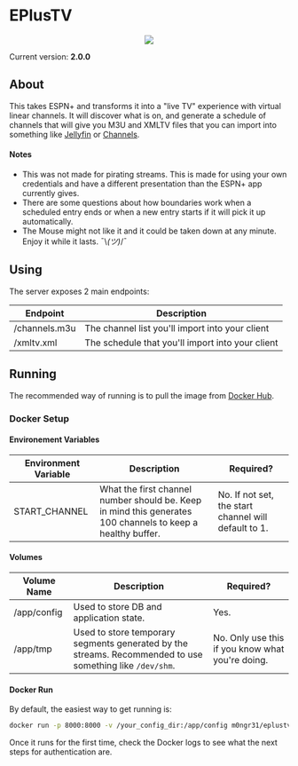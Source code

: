 # EPlusTV

<p align="center">
  <img src="https://i.imgur.com/FIGZdR3.png">
</p>

Current version: **2.0.0**

## About
This takes ESPN+ and transforms it into a "live TV" experience with virtual linear channels. It will discover what is on, and generate a schedule of channels that will give you M3U and XMLTV files that you can import into something like [Jellyfin](https://jellyfin.org) or [Channels](https://getchannels.com).

#### Notes
* This was not made for pirating streams. This is made for using your own credentials and have a different presentation than the ESPN+ app currently gives.
* There are some questions about how boundaries work when a scheduled entry ends or when a new entry starts if it will pick it up automatically.
* The Mouse might not like it and it could be taken down at any minute. Enjoy it while it lasts. ¯\\_(ツ)_/¯

## Using
The server exposes 2 main endpoints:

| Endpoint | Description |
|---|---|
| /channels.m3u | The channel list you'll import into your client |
| /xmltv.xml | The schedule that you'll import into your client |

## Running
The recommended way of running is to pull the image from [Docker Hub](https://hub.docker.com/r/m0ngr31/eplustv).

### Docker Setup

#### Environement Variables
| Environment Variable | Description | Required? |
|---|---|---|
| START_CHANNEL | What the first channel number should be. Keep in mind this generates 100 channels to keep a healthy buffer. | No. If not set, the start channel will default to 1. |


#### Volumes
| Volume Name | Description | Required? |
|---|---|---|
| /app/config | Used to store DB and application state. | Yes. |
| /app/tmp | Used to store temporary segments generated by the streams. Recommended to use something like `/dev/shm`. | No. Only use this if you know what you're doing. |


#### Docker Run
By default, the easiest way to get running is:

```bash
docker run -p 8000:8000 -v /your_config_dir:/app/config m0ngr31/eplustv
```

Once it runs for the first time, check the Docker logs to see what the next steps for authentication are.
